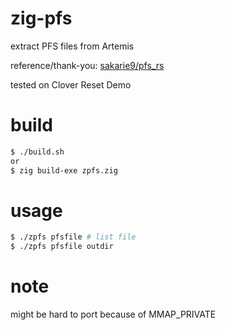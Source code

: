 # zig-pfs

extract PFS files from Artemis

reference/thank-you: [sakarie9/pfs_rs](https://github.com/sakarie9/pfs_rs)

tested on Clover Reset Demo

# build

```sh
$ ./build.sh
or
$ zig build-exe zpfs.zig
```

# usage

```sh
$ ./zpfs pfsfile # list file
$ ./zpfs pfsfile outdir
```

# note

might be hard to port because of MMAP_PRIVATE